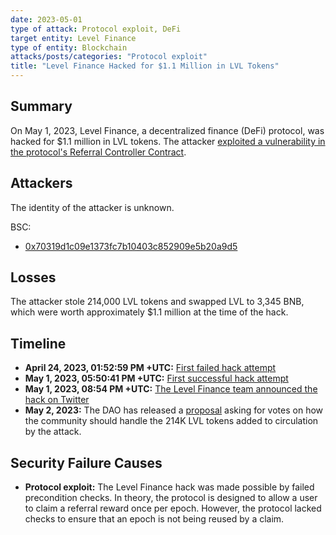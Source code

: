 ```yaml
---
date: 2023-05-01
type of attack: Protocol exploit, DeFi
target entity: Level Finance
type of entity: Blockchain
attacks/posts/categories: "Protocol exploit"
title: "Level Finance Hacked for $1.1 Million in LVL Tokens"
---
```


## Summary

On May 1, 2023, Level Finance, a decentralized finance (DeFi) protocol, was hacked for $1.1 million in LVL tokens. The attacker [exploited a vulnerability in the protocol's Referral Controller Contract](https://www.halborn.com/blog/post/explained-the-level-finance-hack-may-2023). 


## Attackers

The identity of the attacker is unknown.

BSC:
- [0x70319d1c09e1373fc7b10403c852909e5b20a9d5](https://bscscan.com/address/0x70319d1c09e1373fc7b10403c852909e5b20a9d5)

## Losses

The attacker stole 214,000 LVL tokens and swapped LVL to 3,345 BNB, which were worth approximately $1.1 million at the time of the hack.

## Timeline

- **April 24, 2023, 01:52:59 PM +UTC:** [First failed hack attempt](https://bscscan.com/tx/0x95c5b17707294680c06641f253bf79e831ab47b41f41415cc8b93a9ac590363f)
- **May 1, 2023, 05:50:41 PM +UTC:** [First successful hack attempt](https://bscscan.com/tx/0xe1f257041872c075cbe6a1212827bc346df3def6d01a07914e4006ec43027165)
- **May 1, 2023, 08:54 PM +UTC:** [The Level Finance team announced the hack on Twitter](https://twitter.com/Level__Finance/status/1653140756540825638)
- **May 2, 2023:** The DAO has released a [proposal](https://app.level.finance/dao/proposals/0xb057d0796ec3cd09daf01453076a1ced3b9e49173c50abc5d9bf0bd9d8e0e164) asking for votes on how the community should handle the 214K LVL tokens added to circulation by the attack.

## Security Failure Causes

- **Protocol exploit:** The Level Finance hack was made possible by failed precondition checks. In theory, the protocol is designed to allow a user to claim a referral reward once per epoch. However, the protocol lacked checks to ensure that an epoch is not being reused by a claim. 
